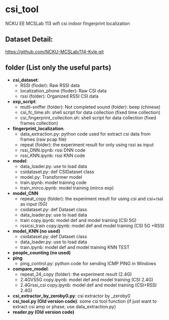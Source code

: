 # csi_tool
NCKU EE MCSLab 113 wifi csi indoor fingerprint localization
## Dataset Detail:
https://github.com/NCKU-MCSLab/114-Kyle.git  
## folder (List only the useful parts)
- **csi_dataset**:  
  - RSSI (floder): Raw RSSI data
  - localization_phone (floder): Raw CSI data
  - rssi (folder): Organized RSSI CSI data  
- **exp_script**:  
  - mutli-sniffer (folder): Not completed sound (folder): beep (chinese)  
  - csi_fc_time.sh: shell script for data collection (fixed time collection)  
  - csi_fingerprint_collection.sh: shell script for data collection (fixed frames collection)
- **fingerprint_localization**:
  - data_extraction.py: python code used for extract csi data from frames (raw pcap file)
  - repeat (folder): the experiment result for only using rssi as input 
  - rssi_DNN.ipynb: rssi DNN code
  - rssi_KNN.ipynb: rssi KNN code
- **model**:
  - data_loader.py: use to load data
  - csidataset.py: def CSIDataset class
  - model.py: Transformer model
  - train.ipynb: model training code
  - train_mirco.ipynb: model training (mirco exp)
- **model_CNN**
  - repeat_copy (folder): the experiment result for using csi and csi+rssi as input (5G)
  - csidataset.py: def Dataset class  
  - data_loader.py: use to load data  
  - train copy.ipynb: model def and model training (CSI 5G)  
  - rssicsi_train copy.ipynb: model def and model training (CSI 5G +RSSI  
- **model_KNN (no used)**
  - csidataset.py: def Dataset class
  - data_loader.py: use to load data
  - train.ipynb: model def and model training KNN TEST
- **people_counting (no used)**
- **ping**
  - ping_control.py: python code for sending ICMP PING in Windows
- **compare_model**:
  - repeat_24_copy (folder): the experiment result (2.4G)
  - 2.4GVS5G copy.ipynb:  model def and model training (CSI 2.4G)
  - 2.4Grssi_csi copy.ipynb:  model def and model training (CSI+RSSI 2.4G)
- **csi_extractor_by_zeroby0.py**: csi extractor by _zeroby0
- **csi_tool.py (Old version code)**: some csi tool function (if just want to extract csi amp or phase, use data_extraction.py)
- **reader.py (Old version code)**

  
   

